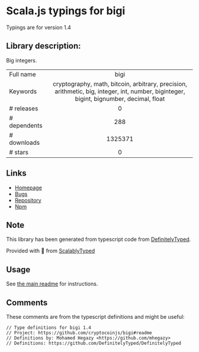 
# Scala.js typings for bigi

Typings are for version 1.4

## Library description:
Big integers.

|                    |                 |
| ------------------ | :-------------: |
| Full name          | bigi |
| Keywords           | cryptography, math, bitcoin, arbitrary, precision, arithmetic, big, integer, int, number, biginteger, bigint, bignumber, decimal, float |
| # releases         | 0 |
| # dependents       | 288 |
| # downloads        | 1325371 |
| # stars            | 0 |

## Links
- [Homepage](https://github.com/cryptocoinjs/bigi#readme)
- [Bugs](https://github.com/cryptocoinjs/bigi/issues)
- [Repository](https://github.com/cryptocoinjs/bigi)
- [Npm](https://www.npmjs.com/package/bigi)
    


## Note
This library has been generated from typescript code from [DefinitelyTyped](https://definitelytyped.org).

Provided with :purple_heart: from [ScalablyTyped](https://github.com/oyvindberg/ScalablyTyped)

## Usage
See [the main readme](../../readme.md) for instructions.

## Comments

These comments are from the typescript definitions and might be useful:
```
// Type definitions for bigi 1.4
// Project: https://github.com/cryptocoinjs/bigi#readme
// Definitions by: Mohamed Hegazy <https://github.com/mhegazy>
// Definitions: https://github.com/DefinitelyTyped/DefinitelyTyped

```

